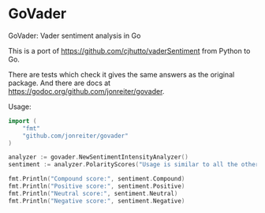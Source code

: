 # GoVader
GoVader: Vader sentiment analysis in Go

This is a port of https://github.com/cjhutto/vaderSentiment from
Python to Go.

There are tests which check it gives the same answers as the original package. And there are docs at https://godoc.org/github.com/jonreiter/govader.

Usage:
```go
import (
    "fmt"
    "github.com/jonreiter/govader"
)

analyzer := govader.NewSentimentIntensityAnalyzer()
sentiment := analyzer.PolarityScores("Usage is similar to all the other ports.")

fmt.Println("Compound score:", sentiment.Compound)
fmt.Println("Positive score:", sentiment.Positive)
fmt.Println("Neutral score:", sentiment.Neutral)
fmt.Println("Negative score:", sentiment.Negative)

```

